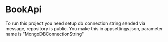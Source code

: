# BookApi

To run this project you need setup db connection string sended via message, repository is public. 
You make this in appsettings.json, parameter name is "MongoDBConnectionString"
